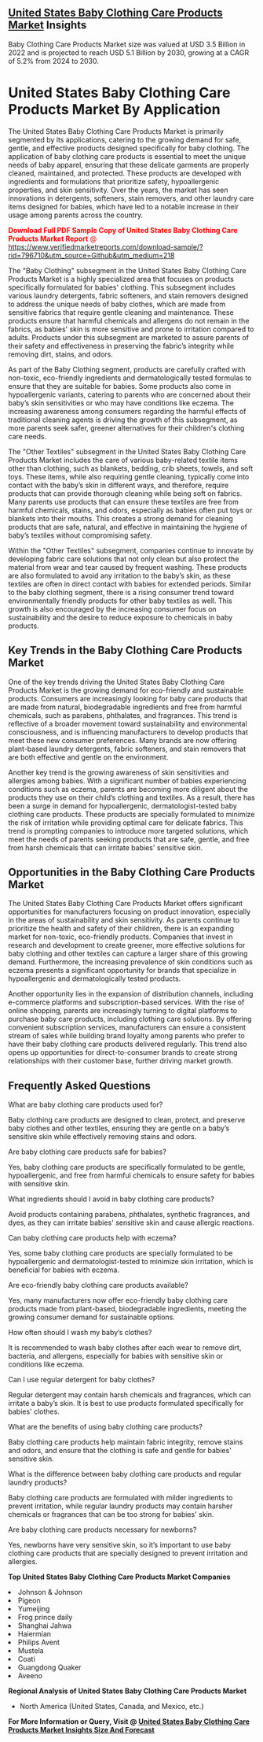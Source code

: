 <h2><a href="https://www.verifiedmarketreports.com/download-sample/?rid=796710&amp;utm_source=Github&amp;utm_medium=218" target="_blank">United States Baby Clothing Care Products Market</a> Insights</h2><p>Baby Clothing Care Products Market size was valued at USD 3.5 Billion in 2022 and is projected to reach USD 5.1 Billion by 2030, growing at a CAGR of 5.2% from 2024 to 2030.</p><p><h1>United States Baby Clothing Care Products Market By Application</h1> <p>The United States Baby Clothing Care Products Market is primarily segmented by its applications, catering to the growing demand for safe, gentle, and effective products designed specifically for baby clothing. The application of baby clothing care products is essential to meet the unique needs of baby apparel, ensuring that these delicate garments are properly cleaned, maintained, and protected. These products are developed with ingredients and formulations that prioritize safety, hypoallergenic properties, and skin sensitivity. Over the years, the market has seen innovations in detergents, softeners, stain removers, and other laundry care items designed for babies, which have led to a notable increase in their usage among parents across the country. <p><span class=""><span style="color: #ff0000;"><strong>Download Full PDF Sample Copy of United States Baby Clothing Care Products Market Report</strong> @ </span><a href="https://www.verifiedmarketreports.com/download-sample/?rid=796710&amp;utm_source=Github&amp;utm_medium=218" target="_blank">https://www.verifiedmarketreports.com/download-sample/?rid=796710&amp;utm_source=Github&amp;utm_medium=218</a></span></p> <p>The "Baby Clothing" subsegment in the United States Baby Clothing Care Products Market is a highly specialized area that focuses on products specifically formulated for babies' clothing. This subsegment includes various laundry detergents, fabric softeners, and stain removers designed to address the unique needs of baby clothes, which are made from sensitive fabrics that require gentle cleaning and maintenance. These products ensure that harmful chemicals and allergens do not remain in the fabrics, as babies' skin is more sensitive and prone to irritation compared to adults. Products under this subsegment are marketed to assure parents of their safety and effectiveness in preserving the fabric’s integrity while removing dirt, stains, and odors. <p>As part of the Baby Clothing segment, products are carefully crafted with non-toxic, eco-friendly ingredients and dermatologically tested formulas to ensure that they are suitable for babies. Some products also come in hypoallergenic variants, catering to parents who are concerned about their baby’s skin sensitivities or who may have conditions like eczema. The increasing awareness among consumers regarding the harmful effects of traditional cleaning agents is driving the growth of this subsegment, as more parents seek safer, greener alternatives for their children's clothing care needs.</p> <p>The "Other Textiles" subsegment in the United States Baby Clothing Care Products Market includes the care of various baby-related textile items other than clothing, such as blankets, bedding, crib sheets, towels, and soft toys. These items, while also requiring gentle cleaning, typically come into contact with the baby’s skin in different ways, and therefore, require products that can provide thorough cleaning while being soft on fabrics. Many parents use products that can ensure these textiles are free from harmful chemicals, stains, and odors, especially as babies often put toys or blankets into their mouths. This creates a strong demand for cleaning products that are safe, natural, and effective in maintaining the hygiene of baby’s textiles without compromising safety. <p>Within the "Other Textiles" subsegment, companies continue to innovate by developing fabric care solutions that not only clean but also protect the material from wear and tear caused by frequent washing. These products are also formulated to avoid any irritation to the baby’s skin, as these textiles are often in direct contact with babies for extended periods. Similar to the baby clothing segment, there is a rising consumer trend toward environmentally friendly products for other baby textiles as well. This growth is also encouraged by the increasing consumer focus on sustainability and the desire to reduce exposure to chemicals in baby products.</p> <h2>Key Trends in the Baby Clothing Care Products Market</h2> <p>One of the key trends driving the United States Baby Clothing Care Products Market is the growing demand for eco-friendly and sustainable products. Consumers are increasingly looking for baby care products that are made from natural, biodegradable ingredients and free from harmful chemicals, such as parabens, phthalates, and fragrances. This trend is reflective of a broader movement toward sustainability and environmental consciousness, and is influencing manufacturers to develop products that meet these new consumer preferences. Many brands are now offering plant-based laundry detergents, fabric softeners, and stain removers that are both effective and gentle on the environment. <p>Another key trend is the growing awareness of skin sensitivities and allergies among babies. With a significant number of babies experiencing conditions such as eczema, parents are becoming more diligent about the products they use on their child’s clothing and textiles. As a result, there has been a surge in demand for hypoallergenic, dermatologist-tested baby clothing care products. These products are specially formulated to minimize the risk of irritation while providing optimal care for delicate fabrics. This trend is prompting companies to introduce more targeted solutions, which meet the needs of parents seeking products that are safe, gentle, and free from harsh chemicals that can irritate babies' sensitive skin.</p> <h2>Opportunities in the Baby Clothing Care Products Market</h2> <p>The United States Baby Clothing Care Products Market offers significant opportunities for manufacturers focusing on product innovation, especially in the areas of sustainability and skin sensitivity. As parents continue to prioritize the health and safety of their children, there is an expanding market for non-toxic, eco-friendly products. Companies that invest in research and development to create greener, more effective solutions for baby clothing and other textiles can capture a larger share of this growing demand. Furthermore, the increasing prevalence of skin conditions such as eczema presents a significant opportunity for brands that specialize in hypoallergenic and dermatologically tested products. <p>Another opportunity lies in the expansion of distribution channels, including e-commerce platforms and subscription-based services. With the rise of online shopping, parents are increasingly turning to digital platforms to purchase baby care products, including clothing care solutions. By offering convenient subscription services, manufacturers can ensure a consistent stream of sales while building brand loyalty among parents who prefer to have their baby clothing care products delivered regularly. This trend also opens up opportunities for direct-to-consumer brands to create strong relationships with their customer base, further driving market growth.</p> <h2>Frequently Asked Questions</h2> <p>What are baby clothing care products used for?</p> <p>Baby clothing care products are designed to clean, protect, and preserve baby clothes and other textiles, ensuring they are gentle on a baby’s sensitive skin while effectively removing stains and odors.</p> <p>Are baby clothing care products safe for babies?</p> <p>Yes, baby clothing care products are specifically formulated to be gentle, hypoallergenic, and free from harmful chemicals to ensure safety for babies with sensitive skin.</p> <p>What ingredients should I avoid in baby clothing care products?</p> <p>Avoid products containing parabens, phthalates, synthetic fragrances, and dyes, as they can irritate babies' sensitive skin and cause allergic reactions.</p> <p>Can baby clothing care products help with eczema?</p> <p>Yes, some baby clothing care products are specially formulated to be hypoallergenic and dermatologist-tested to minimize skin irritation, which is beneficial for babies with eczema.</p> <p>Are eco-friendly baby clothing care products available?</p> <p>Yes, many manufacturers now offer eco-friendly baby clothing care products made from plant-based, biodegradable ingredients, meeting the growing consumer demand for sustainable options.</p> <p>How often should I wash my baby’s clothes?</p> <p>It is recommended to wash baby clothes after each wear to remove dirt, bacteria, and allergens, especially for babies with sensitive skin or conditions like eczema.</p> <p>Can I use regular detergent for baby clothes?</p> <p>Regular detergent may contain harsh chemicals and fragrances, which can irritate a baby’s skin. It is best to use products formulated specifically for babies' clothes.</p> <p>What are the benefits of using baby clothing care products?</p> <p>Baby clothing care products help maintain fabric integrity, remove stains and odors, and ensure that the clothing is safe and gentle for babies' sensitive skin.</p> <p>What is the difference between baby clothing care products and regular laundry products?</p> <p>Baby clothing care products are formulated with milder ingredients to prevent irritation, while regular laundry products may contain harsher chemicals or fragrances that can be too strong for babies' skin.</p> <p>Are baby clothing care products necessary for newborns?</p> <p>Yes, newborns have very sensitive skin, so it’s important to use baby clothing care products that are specially designed to prevent irritation and allergies.</p> </p><p><strong>Top United States Baby Clothing Care Products Market Companies</strong></p><div data-test-id=""><p><li>Johnson & Johnson</li><li> Pigeon</li><li> Yumeijing</li><li> Frog prince daily</li><li> Shanghai Jahwa</li><li> Haiermian</li><li> Philips Avent</li><li> Mustela</li><li> Coati</li><li> Guangdong Quaker</li><li> Aveeno</li></p><div><strong>Regional Analysis of&nbsp;United States Baby Clothing Care Products Market</strong></div><ul><li dir="ltr"><p dir="ltr">North America&nbsp;(United States, Canada, and Mexico, etc.)</p></li></ul><p><strong>For More Information or Query, Visit @&nbsp;</strong><strong><a href="https://www.verifiedmarketreports.com/product/baby-clothing-care-products-market/?utm_source=Github&amp;utm_medium=218" target="_blank">United States Baby Clothing Care Products Market Insights Size And Forecast</a></strong></p></div>
